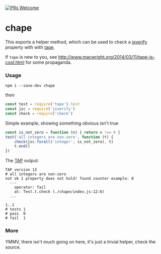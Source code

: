 [![PRs
Welcome](https://img.shields.io/badge/PRs-welcome-brightgreen.svg?style=flat-square)](http://makeapullrequest.com)

# chape

This exports a helper method, which can be used to check a
[jsverify](https://github.com/jsverify/jsverify) property with
with [tape](https://github.com/substack/tape).

If `tape` is new to you, see http://www.macwright.org/2014/03/11/tape-is-cool.html
for some propaganda.

### Usage

	npm i --save-dev chape

then

```js
const test = require('tape').test
const jsc = require('jsverify')
const check = require('check')
```

Simple example, showing something obvious isn't true

```js
const is_not_zero = function (n) { return n !== 0 }
test('all integers are non-zero', function (t) {
	check(jsc.forall('integer', is_not_zero), t)
	t.end()
})
```

The [TAP](https://en.wikipedia.org/wiki/Test_Anything_Protocol) output:

```
TAP version 13
# all integers are non-zero
not ok 1 property does not hold! found counter example: 0
  ---
    operator: fail
    at: Test.t.check (./chape/index.js:12:6)
  ...

1..1
# tests 1
# pass  0
# fail  1
```

### More

YMMV, there isn't much going on here, it's just a trivial helper, check the source.

